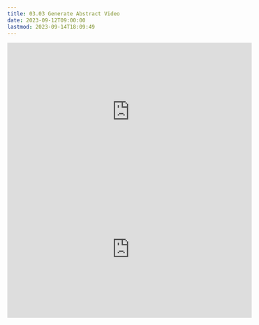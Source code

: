 ```yaml
---
title: 03.03 Generate Abstract Video
date: 2023-09-12T09:00:00
lastmod: 2023-09-14T18:09:49
---
```


<div class="video-grid">

<div class="iframe-16-9-container">
<iframe class="youTubeIframe" width="560" height="315" src="https://www.youtube.com/embed/C9RFlNOnGk8?si=KK2Xmp64FfcUSAEc" title="YouTube video player" frameborder="0" allow="accelerometer; autoplay; clipboard-write; encrypted-media; gyroscope; picture-in-picture; web-share" allowfullscreen></iframe>
</div>

<div class="iframe-16-9-container">
<iframe class="youTubeIframe" width="560" height="315" src="https://www.youtube.com/embed/Vgd1twRj2cA?si=Tl-Z8r2wvXIK_tN3" title="YouTube video player" frameborder="0" allow="accelerometer; autoplay; clipboard-write; encrypted-media; gyroscope; picture-in-picture; web-share" allowfullscreen></iframe>
</div>

</div>
